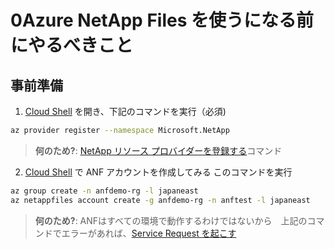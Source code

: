 # 0Azure NetApp Files を使うになる前にやるべきこと

## 事前準備

1. [Cloud Shell](https://docs.microsoft.com/ja-jp/azure/cloud-shell/overview) を開き、下記のコマンドを実行（必須)

  ```bash
  az provider register --namespace Microsoft.NetApp
  ```

  > **何のため?**:  [NetApp リソース プロバイダーを登録する](https://docs.microsoft.com/ja-jp/azure/azure-netapp-files/azure-netapp-files-register)コマンド

2. [Cloud Shell](https://docs.microsoft.com/ja-jp/azure/cloud-shell/overview) で ANF アカウントを作成してみる このコマンドを実行

  ```bash
  az group create -n anfdemo-rg -l japaneast
  az netappfiles account create -g anfdemo-rg -n anftest -l japaneast
  ```
  > **何のため?**:  ANFはすべての環境で動作するわけではないから　上記のコマンドでエラーがあれば、[Service Request を起こす](https://docs.microsoft.com/ja-jp/azure/azure-portal/supportability/how-to-create-azure-support-request)